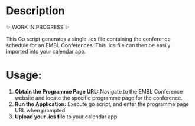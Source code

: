 # Description

✨ WORK IN PROGRESS ✨

This Go script generates a single .ics file containing the conference schedule for an EMBL Conferences. This .ics file can then be easily imported into your calendar app.

# Usage:
1. **Obtain the Programme Page URL:** Navigate to the EMBL Conference website and locate the specific programme page for the conference.
2. **Run the Application:** Execute go script, and enter the programme page URL when prompted.
3. **Upload your .ics file** to your calendar app.

